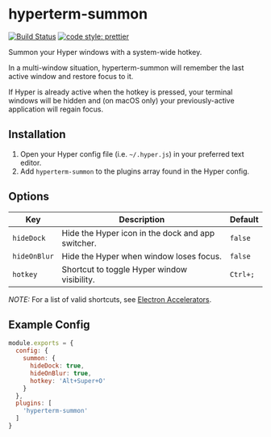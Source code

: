 # hyperterm-summon
[![Build Status](https://travis-ci.org/soutar/hyperterm-summon.svg?branch=master)](https://travis-ci.org/soutar/hyperterm-summon)
[![code style: prettier](https://img.shields.io/badge/code_style-prettier-ff69b4.svg)](https://github.com/prettier/prettier)

Summon your Hyper windows with a system-wide hotkey.

In a multi-window situation, hyperterm-summon will remember the last active window and restore focus to it.

If Hyper is already active when the hotkey is pressed, your terminal windows will be hidden and (on macOS only) your previously-active application will regain focus.

## Installation
1. Open your Hyper config file (i.e. `~/.hyper.js`) in your preferred text editor.
1. Add `hyperterm-summon` to the plugins array found in the Hyper config.

## Options
| Key          | Description                                       | Default  |
| ---          | -----------                                       | -------  |
| `hideDock`   | Hide the Hyper icon in the dock and app switcher. | `false`  |
| `hideOnBlur` | Hide the Hyper when window loses focus.           | `false`   |
| `hotkey`     | Shortcut to toggle Hyper window visibility.       | `Ctrl+;` |

*NOTE:* For a list of valid shortcuts, see [Electron Accelerators](https://github.com/electron/electron/blob/master/docs/api/accelerator.md).

## Example Config
```js
module.exports = {
  config: {
    summon: {
      hideDock: true,
      hideOnBlur: true,
      hotkey: 'Alt+Super+O'
    }
  },
  plugins: [
    'hyperterm-summon'
  ]
}
```
